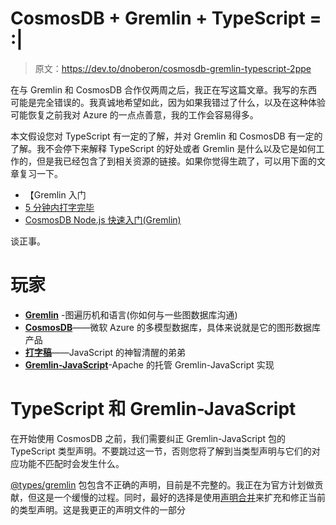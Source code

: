 # CosmosDB + Gremlin + TypeScript = :|

> 原文：<https://dev.to/dnoberon/cosmosdb-gremlin-typescript-2ppe>

在与 Gremlin 和 CosmosDB 合作仅两周之后，我正在写这篇文章。我写的东西可能是完全错误的。我真诚地希望如此，因为如果我错过了什么，以及在这种体验可能恢复之前我对 Azure 的一点点善意，我的工作会容易得多。

本文假设您对 TypeScript 有一定的了解，并对 Gremlin 和 CosmosDB 有一定的了解。我不会停下来解释 TypeScript 的好处或者 Gremlin 是什么以及它是如何工作的，但是我已经包含了到相关资源的链接。如果你觉得生疏了，可以用下面的文章复习一下。

*   【Gremlin 入门
*   [5 分钟内打字完毕](https://www.typescriptlang.org/docs/handbook/typescript-in-5-minutes.html)
*   [CosmosDB Node.js 快速入门(Gremlin)](https://docs.microsoft.com/en-us/azure/cosmos-db/create-graph-nodejs)

谈正事。

# 玩家

*   **[Gremlin](https://tinkerpop.apache.org/gremlin.html)** -图遍历机和语言(你如何与一些图数据库沟通)
*   **[CosmosDB](https://docs.microsoft.com/en-us/azure/cosmos-db/introduction)**——微软 Azure 的多模型数据库，具体来说就是它的图形数据库产品
*   **[打字稿](https://www.typescriptlang.org/)**——JavaScript 的神智清醒的弟弟
*   **[Gremlin-JavaScript](http://tinkerpop.apache.org/docs/current/reference/#gremlin-javascript)**-Apache 的托管 Gremlin-JavaScript 实现

# TypeScript 和 Gremlin-JavaScript

在开始使用 CosmosDB 之前，我们需要纠正 Gremlin-JavaScript 包的 TypeScript 类型声明。不要跳过这一节，否则您将了解到当类型声明与它们的对应功能不匹配时会发生什么。

[@types/gremlin](https://www.npmjs.com/package/@types/gremlin) 包包含不正确的声明，目前是不完整的。我正在为官方计划做贡献，但这是一个缓慢的过程。同时，最好的选择是使用[声明合并](https://www.typescriptlang.org/docs/handbook/declaration-merging.html)来扩充和修正当前的类型声明。这是我更正的声明文件的一部分